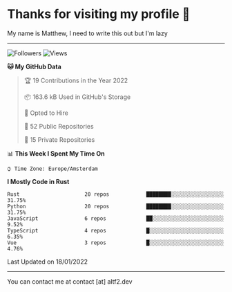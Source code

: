 # Thanks for visiting my profile 👋
My name is Matthew, I need to write this out but I'm lazy

---
![Followers](https://img.shields.io/github/followers/AltF02?style=social)
![Views](https://komarev.com/ghpvc/?username=DankDumpster&style=flat-square&color=green)
<!--START_SECTION:waka-->
**🐱 My GitHub Data** 

> 🏆 19 Contributions in the Year 2022
 > 
> 📦 163.6 kB Used in GitHub's Storage 
 > 
> 💼 Opted to Hire
 > 
> 📜 52 Public Repositories 
 > 
> 🔑 15 Private Repositories  
 > 
📊 **This Week I Spent My Time On** 

```text
⌚︎ Time Zone: Europe/Amsterdam

```

**I Mostly Code in Rust** 

```text
Rust                     20 repos            ████████░░░░░░░░░░░░░░░░░   31.75% 
Python                   20 repos            ████████░░░░░░░░░░░░░░░░░   31.75% 
JavaScript               6 repos             ██░░░░░░░░░░░░░░░░░░░░░░░   9.52% 
TypeScript               4 repos             █░░░░░░░░░░░░░░░░░░░░░░░░   6.35% 
Vue                      3 repos             █░░░░░░░░░░░░░░░░░░░░░░░░   4.76%

```



 Last Updated on 18/01/2022
<!--END_SECTION:waka-->
-------

You can contact me at contact [at] altf2.dev
